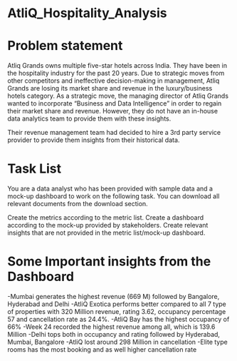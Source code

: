 # AtliQ_Hospitality_Analysis
# Problem statement
Atliq Grands owns multiple five-star hotels across India. They have been in the hospitality industry for the past 20 years. Due to strategic moves from other competitors and ineffective decision-making in management, Atliq Grands are losing its market share and revenue in the luxury/business hotels category.
As a strategic move, the managing director of Atliq Grands wanted to incorporate “Business and Data Intelligence” in order to regain their market share and revenue. However, they do not have an in-house data analytics team to provide them with these insights.

Their revenue management team had decided to hire a 3rd party service provider to provide them insights from their historical data.

# Task List
You are a data analyst who has been provided with sample data and a mock-up dashboard to work on the following task. You can download all relevant documents from the download section.

Create the metrics according to the metric list.
Create a dashboard according to the mock-up provided by stakeholders.
Create relevant insights that are not provided in the metric list/mock-up dashboard.



# Some Important insights from the Dashboard
-Mumbai generates the highest revenue (669 M) followed by Bangalore, Hyderabad and Delhi
-AtliQ Exotica performs better compared to all 7 type of properties with 320 Million revenue, rating 3.62, occupancy percentage 57 and cancellation rate as 24.4%.
-AtliQ Bay has the highest occupancy of 66%
-Week 24 recorded the highest revenue among all, which is 139.6 Million
-Delhi tops both in occupancy and rating followed by Hyderabad, Mumbai, Bangalore
-AtliQ lost around 298 Million in cancellation
-Elite type rooms has the most booking and as well higher cancellation rate
